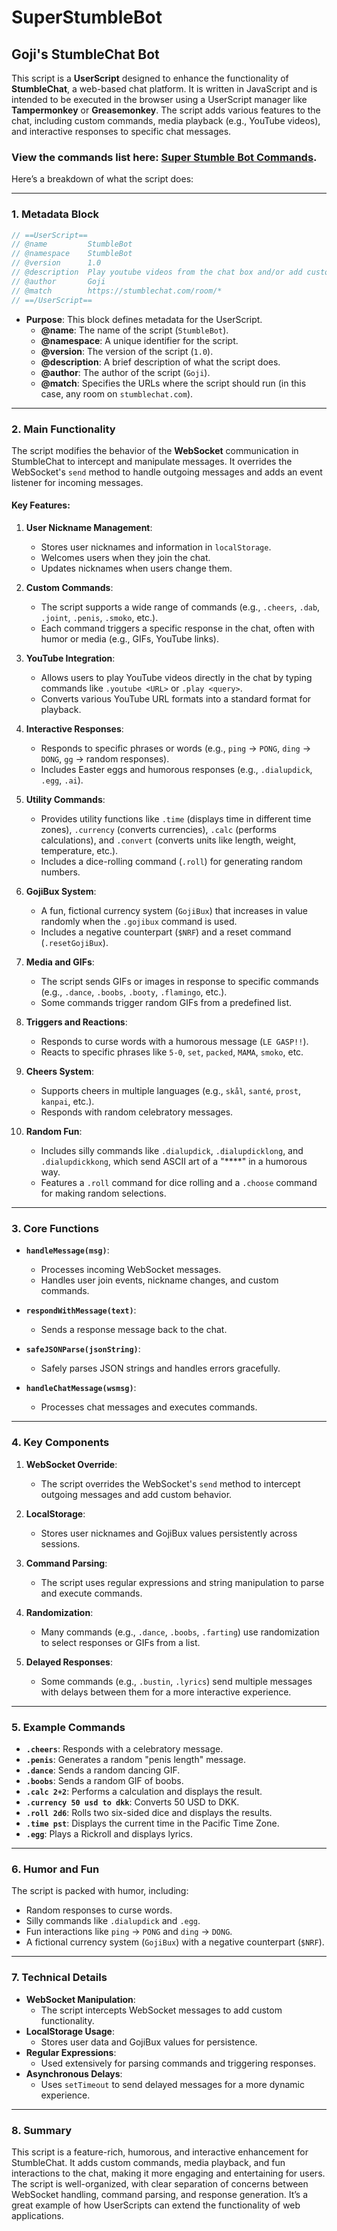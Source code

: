 # SuperStumbleBot
 ## Goji's **StumbleChat** Bot



This script is a **UserScript** designed to enhance the functionality of **StumbleChat**, a web-based chat platform. It is written in JavaScript and is intended to be executed in the browser using a UserScript manager like **Tampermonkey** or **Greasemonkey**. The script adds various features to the chat, including custom commands, media playback (e.g., YouTube videos), and interactive responses to specific chat messages.

### View the **commands list** here: **[Super Stumble Bot Commands](https://github.com/GojiBran/SuperStumbleBot-Commands)**.

Here’s a breakdown of what the script does:

---

### **1. Metadata Block**
```javascript
// ==UserScript==
// @name         StumbleBot
// @namespace    StumbleBot
// @version      1.0
// @description  Play youtube videos from the chat box and/or add custom commands to StumbleChat
// @author       Goji
// @match        https://stumblechat.com/room/*
// ==/UserScript==
```
- **Purpose**: This block defines metadata for the UserScript.
  - **@name**: The name of the script (`StumbleBot`).
  - **@namespace**: A unique identifier for the script.
  - **@version**: The version of the script (`1.0`).
  - **@description**: A brief description of what the script does.
  - **@author**: The author of the script (`Goji`).
  - **@match**: Specifies the URLs where the script should run (in this case, any room on `stumblechat.com`).

---

### **2. Main Functionality**
The script modifies the behavior of the **WebSocket** communication in StumbleChat to intercept and manipulate messages. It overrides the WebSocket's `send` method to handle outgoing messages and adds an event listener for incoming messages.

#### **Key Features:**
1. **User Nickname Management**:
   - Stores user nicknames and information in `localStorage`.
   - Welcomes users when they join the chat.
   - Updates nicknames when users change them.

2. **Custom Commands**:
   - The script supports a wide range of commands (e.g., `.cheers`, `.dab`, `.joint`, `.penis`, `.smoko`, etc.).
   - Each command triggers a specific response in the chat, often with humor or media (e.g., GIFs, YouTube links).

3. **YouTube Integration**:
   - Allows users to play YouTube videos directly in the chat by typing commands like `.youtube <URL>` or `.play <query>`.
   - Converts various YouTube URL formats into a standard format for playback.

4. **Interactive Responses**:
   - Responds to specific phrases or words (e.g., `ping` → `PONG`, `ding` → `DONG`, `gg` → random responses).
   - Includes Easter eggs and humorous responses (e.g., `.dialupdick`, `.egg`, `.ai`).

5. **Utility Commands**:
   - Provides utility functions like `.time` (displays time in different time zones), `.currency` (converts currencies), `.calc` (performs calculations), and `.convert` (converts units like length, weight, temperature, etc.).
   - Includes a dice-rolling command (`.roll`) for generating random numbers.

6. **GojiBux System**:
   - A fun, fictional currency system (`GojiBux`) that increases in value randomly when the `.gojibux` command is used.
   - Includes a negative counterpart (`$NRF`) and a reset command (`.resetGojiBux`).

7. **Media and GIFs**:
   - The script sends GIFs or images in response to specific commands (e.g., `.dance`, `.boobs`, `.booty`, `.flamingo`, etc.).
   - Some commands trigger random GIFs from a predefined list.

8. **Triggers and Reactions**:
   - Responds to curse words with a humorous message (`LE GASP!!`).
   - Reacts to specific phrases like `5-0`, `set`, `packed`, `MAMA`, `smoko`, etc.

9. **Cheers System**:
   - Supports cheers in multiple languages (e.g., `skål`, `santé`, `prost`, `kanpai`, etc.).
   - Responds with random celebratory messages.

10. **Random Fun**:
    - Includes silly commands like `.dialupdick`, `.dialupdicklong`, and `.dialupdickkong`, which send ASCII art of a "****" in a humorous way.
    - Features a `.roll` command for dice rolling and a `.choose` command for making random selections.

---

### **3. Core Functions**
- **`handleMessage(msg)`**:
  - Processes incoming WebSocket messages.
  - Handles user join events, nickname changes, and custom commands.

- **`respondWithMessage(text)`**:
  - Sends a response message back to the chat.

- **`safeJSONParse(jsonString)`**:
  - Safely parses JSON strings and handles errors gracefully.

- **`handleChatMessage(wsmsg)`**:
  - Processes chat messages and executes commands.

---

### **4. Key Components**
1. **WebSocket Override**:
   - The script overrides the WebSocket's `send` method to intercept outgoing messages and add custom behavior.

2. **LocalStorage**:
   - Stores user nicknames and GojiBux values persistently across sessions.

3. **Command Parsing**:
   - The script uses regular expressions and string manipulation to parse and execute commands.

4. **Randomization**:
   - Many commands (e.g., `.dance`, `.boobs`, `.farting`) use randomization to select responses or GIFs from a list.

5. **Delayed Responses**:
   - Some commands (e.g., `.bustin`, `.lyrics`) send multiple messages with delays between them for a more interactive experience.

---

### **5. Example Commands**
- **`.cheers`**: Responds with a celebratory message.
- **`.penis`**: Generates a random "penis length" message.
- **`.dance`**: Sends a random dancing GIF.
- **`.boobs`**: Sends a random GIF of boobs.
- **`.calc 2+2`**: Performs a calculation and displays the result.
- **`.currency 50 usd to dkk`**: Converts 50 USD to DKK.
- **`.roll 2d6`**: Rolls two six-sided dice and displays the results.
- **`.time pst`**: Displays the current time in the Pacific Time Zone.
- **`.egg`**: Plays a Rickroll and displays lyrics.

---

### **6. Humor and Fun**
The script is packed with humor, including:
- Random responses to curse words.
- Silly commands like `.dialupdick` and `.egg`.
- Fun interactions like `ping` → `PONG` and `ding` → `DONG`.
- A fictional currency system (`GojiBux`) with a negative counterpart (`$NRF`).

---

### **7. Technical Details**
- **WebSocket Manipulation**:
  - The script intercepts WebSocket messages to add custom functionality.
- **LocalStorage Usage**:
  - Stores user data and GojiBux values for persistence.
- **Regular Expressions**:
  - Used extensively for parsing commands and triggering responses.
- **Asynchronous Delays**:
  - Uses `setTimeout` to send delayed messages for a more dynamic experience.

---

### **8. Summary**
This script is a feature-rich, humorous, and interactive enhancement for StumbleChat. It adds custom commands, media playback, and fun interactions to the chat, making it more engaging and entertaining for users. The script is well-organized, with clear separation of concerns between WebSocket handling, command parsing, and response generation. It’s a great example of how UserScripts can extend the functionality of web applications.
